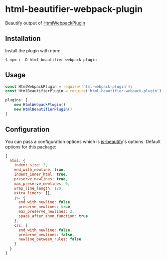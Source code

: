 # html-beautifier-webpack-plugin

Beautify output of [HtmlWebpackPlugin](https://github.com/jantimon/html-webpack-plugin)

## Installation

Install the plugin with npm:

```shell
$ npm i -D html-beautifier-webpack-plugin
```

## Usage

```javascript
const HtmlWebpackPlugin = require('html-webpack-plugin');
const HtmlBeautifierPlugin = require('html-beautifier-webpack-plugin');

plugins: [
    new HtmlWebpackPlugin()
    new HtmlBeautifierPlugin()
]
```

## Configuration

You can pass a configuration options which is [js-beautify](https://github.com/beautify-web/js-beautify)'s options.
Default options for this package:

```javascript
{
  html: {
    indent_size: 2,
    end_with_newline: true,
    indent_inner_html: true,
    preserve_newlines: true,
    max_preserve_newlines: 0,
    wrap_line_length: 120,
    extra_liners: [],
    js: {
      end_with_newline: false,
      preserve_newlines: true,
      max_preserve_newlines: 2,
      space_after_anon_function: true
    },
    css: {
      end_with_newline: false,
      preserve_newlines: false,
      newline_between_rules: false
    }
  }
}
```
